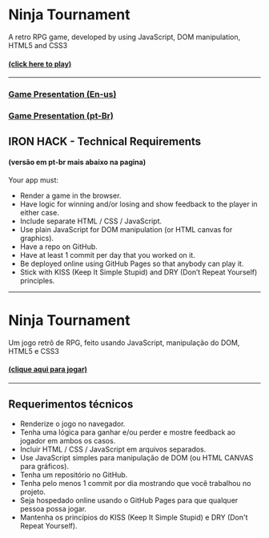 # Ninja Tournament 
A retro RPG game, developed by using JavaScript, DOM manipulation, HTML5 and CSS3
#### [(click here to play)](https://sancheesandre.github.io/NinjaTournament/)

---

### [Game Presentation (En-us)](https://docs.google.com/presentation/d/1PyUcPoed5UGzkcwRhn6RfA9wYFRNsguJBhpd1ctiCWg/edit?usp=sharing)
### [Game Presentation (pt-Br)](https://docs.google.com/presentation/d/1b6Du2ufyKUq_-omMlY0VtkzLpLuq7nrGYjCPKfi_--g/edit#slide=id.g1278f01d838_0_281)

## IRON HACK - Technical Requirements 
#### (versão em pt-br mais abaixo na pagina)
Your app must:

* Render a game in the browser.
* Have logic for winning and/or losing and show feedback to the player in either case.
* Include separate HTML / CSS / JavaScript.
* Use plain JavaScript for DOM manipulation (or HTML canvas for graphics).
* Have a repo on GitHub.
* Have at least 1 commit per day that you worked on it.
* Be deployed online using GitHub Pages so that anybody can play it.
* Stick with KISS (Keep It Simple Stupid) and DRY (Don’t Repeat Yourself) principles.

---

# Ninja Tournament

Um jogo retrô de RPG, feito usando JavaScript, manipulação do DOM, HTML5 e CSS3
#### [(clique aqui para jogar)](https://sancheesandre.github.io/NinjaTournament/)
---

## Requerimentos técnicos

* Renderize o jogo no navegador.
* Tenha uma lógica para ganhar e/ou perder e mostre feedback ao jogador em ambos os casos.
* Incluir HTML / CSS / JavaScript em arquivos separados.
* Use JavaScript simples para manipulação de DOM (ou HTML CANVAS para gráficos).
* Tenha um repositório no GitHub.
* Tenha pelo menos 1 commit por dia mostrando que você trabalhou no projeto.
* Seja hospedado online usando o GitHub Pages para que qualquer pessoa possa jogar.
* Mantenha os princípios do KISS (Keep It Simple Stupid) e DRY (Don't Repeat Yourself).

